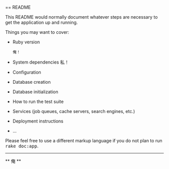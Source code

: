 == README

This README would normally document whatever steps are necessary to get the
application up and running.

Things you may want to cover:

* Ruby version

      俺！
* System dependencies
      私！
* Configuration

* Database creation

* Database initialization

* How to run the test suite

* Services (job queues, cache servers, search engines, etc.)

* Deployment instructions

* ...


Please feel free to use a different markup language if you do not plan to run
<tt>rake doc:app</tt>.

---
** 俺 **
